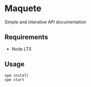 # Maquete

Simple and interative API documentation

## Requirements

- Node LTS

## Usage

```
npm install
npm start
```

